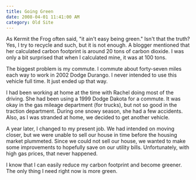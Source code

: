 ```yaml
---
title: Going Green
date: 2008-04-01 11:41:00 AM
category: Old Site
---
```


As Kermit the Frog often said, "it ain't easy being green." Isn't that the truth? Yes, I try to recycle and such, but it is not enough. A blogger mentioned that her calculated carbon footprint is around 20 tons of carbon dioxide. I was only a bit surprised that when I calculated mine, it was at 100 tons.

The biggest problem is my commute. I commute about forty-seven miles each way to work in 2002 Dodge Durango. I never intended to use this vehicle full time. It just ended up that way.

I had been working at home at the time with Rachel doing most of the driving. She had been using a 1999 Dodge Dakota for a commute. It was okay in the gas mileage department (for trucks), but not so good in the traction department. During one snowy season, she had a few accidents. Also, as I was stranded at home, we decided to get another vehicle.

A year later, I changed to my present job. We had intended on moving closer, but we were unable to sell our house in time before the housing market plummeted. Since we could not sell our house, we wanted to make some improvements to hopefully save on our utility bills. Unfortunately, with high gas prices, that never happened.

I know that I can easily reduce my carbon footprint and become greener. The only thing I need right now is more green.
